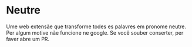 # Neutre

Ume web extensãe que transforme todes es palavres em pronome neutre.
Per algum motive nãe funcione ne google. Se você souber conserter, per faver abre um PR.

